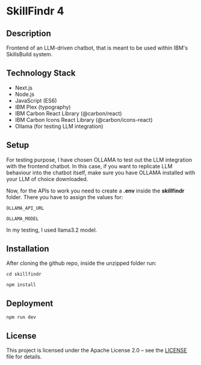 # SkillFindr 4

## Description
Frontend of an LLM-driven chatbot, that is meant to be used within IBM's SkillsBuild system.

## Technology Stack
- Next.js
- Node.js
- JavaScript (ES6)
- IBM Plex (typography)
- IBM Carbon React Library (@carbon/react)
- IBM Carbon Icons React Library (@carbon/icons-react)
- Ollama (for testing LLM integration)

## Setup
For testing purpose, I have chosen OLLAMA to test out the LLM integration with the frontend chatbot. In this case, if you want to replicate LLM behaviour into the chatbot itself, make sure you have OLLAMA installed with your LLM of choice downloaded. 

Now, for the APIs to work you need to create a **.env** inside the **skillfindr** folder. There you have to assign the values for:

`OLLAMA_API_URL`

`OLLAMA_MODEL`

In my testing, I used llama3.2 model.

## Installation
After cloning the github repo, inside the unzipped folder run:

`cd skillfindr`

`npm install`

## Deployment

`npm run dev`

## License

This project is licensed under the Apache License 2.0 – see the [LICENSE](LICENSE) file for details.
